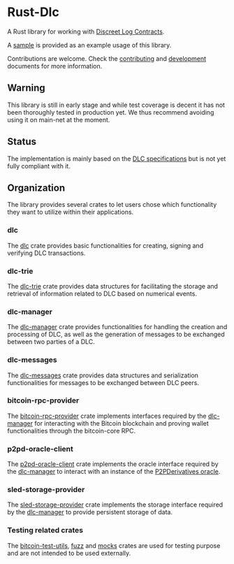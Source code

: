 # Rust-Dlc

A Rust library for working with [Discreet Log Contracts](https://adiabat.github.io/dlc.pdf).

A [sample](./sample) is provided as an example usage of this library.

Contributions are welcome.
Check the [contributing](./docs/Contributing.md) and [development](./docs/Development.md) documents for more information.

## Warning

This library is still in early stage and while test coverage is decent it has not been thoroughly tested in production yet.
We thus recommend avoiding using it on main-net at the moment.

## Status

The implementation is mainly based on the [DLC specifications](https://github.com/discreetlogcontracts/dlcspecs) but is not yet fully compliant with it.


## Organization

The library provides several crates to let users chose which functionality they want to utilize within their applications.

### dlc

The [dlc](./dlc) crate provides basic functionalities for creating, signing and verifying DLC transactions.

### dlc-trie

The [dlc-trie](./dlc-trie) crate provides data structures for facilitating the storage and retrieval of information related to DLC based on numerical events.

### dlc-manager

The [dlc-manager](./dlc-manager) crate provides functionalities for handling the creation and processing of DLC, as well as the generation of messages to be exchanged between two parties of a DLC.

### dlc-messages

The [dlc-messages](./dlc-messages) crate provides data structures and serialization functionalities for messages to be exchanged between DLC peers.

### bitcoin-rpc-provider

The [bitcoin-rpc-provider](./bitcoin-rpc-provider) crate implements interfaces required by the [dlc-manager](#dlc-manager) for interacting with the Bitcoin blockchain and proving wallet functionalities through the bitcoin-core RPC.

### p2pd-oracle-client

The [p2pd-oracle-client](./p2pd-oracle-client) crate implements the oracle interface required by the [dlc-manager](#dlc-manager) to interact with an instance of the [P2PDerivatives oracle](https://github.com/p2pderivatives/p2pderivatives-oracle).

### sled-storage-provider

The [sled-storage-provider](./sled-storage-provider) crate implements the storage interface required by the [dlc-manager](#dlc-manager) to provide persistent storage of data.

### Testing related crates

The [bitcoin-test-utils](./bitcoin-test-utils), [fuzz](./fuzz) and [mocks](./mocks) crates are used for testing purpose and are not intended to be used externally.
